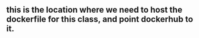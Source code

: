 ## this is the location where we need to host the dockerfile for this class, and point dockerhub to it.
